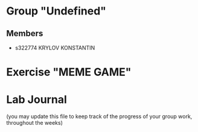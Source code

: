 # Group "Undefined"

## Members
- s322774 KRYLOV KONSTANTIN

# Exercise "MEME GAME"

# Lab Journal

(you may update this file to keep track of the progress of your group work, throughout the weeks)
